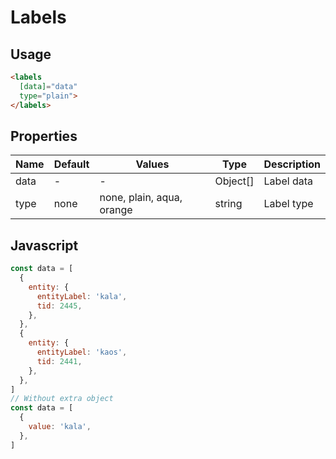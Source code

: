 # Labels

## Usage

```html
<labels
  [data]="data"
  type="plain">
</labels>
```

## Properties

| Name  | Default  | Values  |  Type | Description  |
|---|---|---|---|---|
| data | - | - | Object[] | Label data
| type | none | none, plain, aqua, orange | string | Label type

## Javascript
```javascript
const data = [
  {
    entity: {
      entityLabel: 'kala',
      tid: 2445,
    },
  },
  {
    entity: {
      entityLabel: 'kaos',
      tid: 2441,
    },
  },
]
// Without extra object
const data = [
  {
    value: 'kala',
  },
]
```



